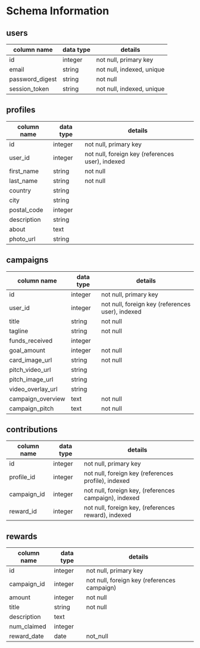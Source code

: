 # Schema Information

## users
column name     | data type | details
----------------|-----------|-----------------------
id              | integer   | not null, primary key
email           | string    | not null, indexed, unique
password_digest | string    | not null
session_token   | string    | not null, indexed, unique

## profiles
column name | data type | details
------------|-----------|-----------------------
id          | integer   | not null, primary key
user_id     | integer   | not null, foreign key (references user), indexed
first_name  | string    | not null
last_name   | string    | not null
country     | string    |
city        | string    |
postal_code | integer   |
description | string    |
about       | text      |
photo_url   | string    |


## campaigns
column name       | data type | details
------------------|-----------|-----------------------
id                | integer   | not null, primary key
user_id           | integer   | not null, foreign key (references user), indexed
title             | string    | not null
tagline           | string    | not null
funds_received    | integer   |
goal_amount       | integer   | not null
card_image_url    | string    | not null
pitch_video_url   | string    |
pitch_image_url   | string    |
video_overlay_url | string    |
campaign_overview | text      | not null
campaign_pitch    | text      | not null


## contributions
column name  | data type | details
-------------|-----------|-----------------------
id           | integer   | not null, primary key
profile_id   | integer   | not null, foreign key (references profile), indexed
campaign_id  | integer   | not null, foreign key, (references campaign), indexed
reward_id    | integer   | not null, foreign key, (references reward), indexed

## rewards
column name | data type | details
------------|-----------|-----------------------
id          | integer   | not null, primary key
campaign_id | integer   | not null, foreign key (references campaign)
amount      | integer   | not null
title       | string    | not null
description | text      |
num_claimed | integer   |
reward_date | date      | not_null
